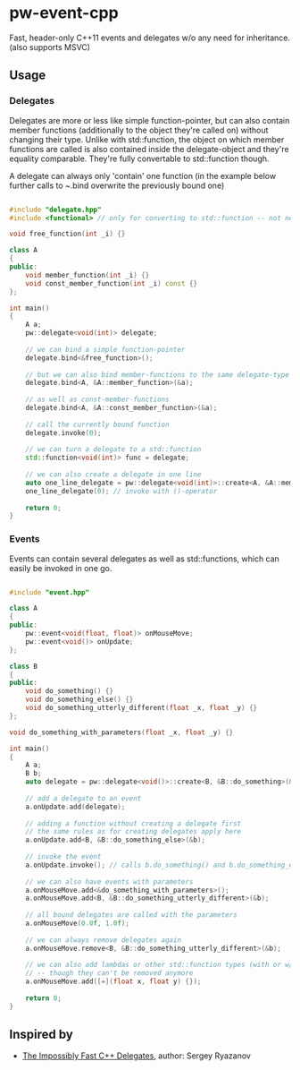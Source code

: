# pw-event-cpp
Fast, header-only C++11 events and delegates w/o any need for inheritance. (also supports MSVC)
  
## Usage

### Delegates

Delegates are more or less like simple function-pointer, but can also contain member functions (additionally to the object they're called on) without changing their type. Unlike with std::function, the object on which member functions are called is also contained inside the delegate-object and they're equality comparable. They're fully convertable to std::function though.

A delegate can always only 'contain' one function (in the example below further calls to ~.bind overwrite the previously bound one)

```cpp

#include "delegate.hpp"
#include <functional> // only for converting to std::function -- not needed by default

void free_function(int _i) {}

class A
{
public:
    void member_function(int _i) {}
    void const_member_function(int _i) const {}
};

int main()
{
    A a;
    pw::delegate<void(int)> delegate;
    
    // we can bind a simple function-pointer
    delegate.bind<&free_function>();
    
    // but we can also bind member-functions to the same delegate-type
    delegate.bind<A, &A::member_function>(&a);
    
    // as well as const-member-functions
    delegate.bind<A, &A::const_member_function>(&a);
    
    // call the currently bound function
    delegate.invoke(0);
    
    // we can turn a delegate to a std::function
    std::function<void(int)> func = delegate;
    
    // we can also create a delegate in one line
    auto one_line_delegate = pw::delegate<void(int)>::create<A, &A::member_function>(&a);
    one_line_delegate(0); // invoke with ()-operator
    
    return 0;
}
```

### Events

Events can contain several delegates as well as std::functions, which can easily be invoked in one go.

```cpp

#include "event.hpp"

class A
{
public:
    pw::event<void(float, float)> onMouseMove;
    pw::event<void()> onUpdate;
};

class B
{
public:
    void do_something() {}
    void do_something_else() {}
    void do_something_utterly_different(float _x, float _y) {}
};

void do_something_with_parameters(float _x, float _y) {}

int main()
{
    A a;
    B b;
    auto delegate = pw::delegate<void()>::create<B, &B::do_something>(&b);
    
    // add a delegate to an event
    a.onUpdate.add(delegate);
    
    // adding a function without creating a delegate first
    // the same rules as for creating delegates apply here
    a.onUpdate.add<B, &B::do_something_else>(&b);
    
    // invoke the event
    a.onUpdate.invoke(); // calls b.do_something() and b.do_something_else()
    
    // we can also have events with parameters
    a.onMouseMove.add<&do_something_with_parameters>();
    a.onMouseMove.add<B, &B::do_something_utterly_different>(&b);
    
    // all bound delegates are called with the parameters
    a.onMouseMove(0.0f, 1.0f);
    
    // we can always remove delegates again
    a.onMouseMove.remove<B, &B::do_something_utterly_different>(&b);
    
    // we can also add lambdas or other std::function types (with or w/o captures)
    // -- though they can't be removed anymore
    a.onMouseMove.add([=](float x, float y) {});
    
    return 0;
}
```

## Inspired by

- [The Impossibly Fast C++
  Delegates](http://www.codeproject.com/Articles/11015/The-Impossibly-Fast-C-Delegates),
  author: Sergey Ryazanov
